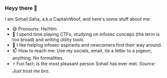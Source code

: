 ### Heyy there 👋
I am Sohail Saha, a.k.a CaptainWoof, and here's some stuff about me:

- 😄 Pronouns: He/Him
- 🌱 I spend time playing CTFs, studying on infosec conceps (the term is too broad) and writing utility tools.
- 🤔 I like helping infosec aspirants and newcomers find their way around.
- 📫 How to reach me: Use my socials, email, tie a letter to a pigeon, anything. No formalities.
- ⚡ Fun fact: <INSERT YOUR NAME HERE> is the most pleasant person Sohail has ever met. *Source: Just trust me bro*.
